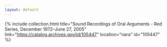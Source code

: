 ```yaml
---
layout: default
---
```


{% include collection.html title="Sound Recordings of Oral Arguments - Red Series, December 1972–June 27, 2005" link="https://catalog.archives.gov/id/105447" location="nara" id="105447" %}
